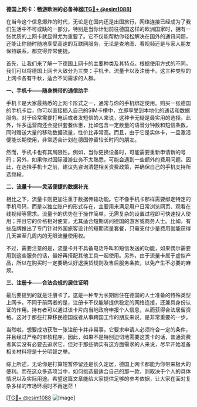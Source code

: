 **德国上网卡：畅游欧洲的必备神器[[TG💪+ @esim1088](https://t.me/s/esim1088)]**

在当今这个信息爆炸的时代，无论是在国内还是出国旅行，网络连接已经成为了我们生活中不可或缺的一部分。特别是当你计划前往德国这样的欧洲国家时，拥有一张优质的上网卡就显得尤为重要了。它不仅能帮助你轻松解决在国外的通讯问题，还能让你随时随地享受高速的互联网服务，无论是查地图、看视频还是与家人朋友保持联系，都变得异常便捷。

首先，让我们来了解一下德国上网卡的主要种类及其特点。根据使用方式的不同，我们可以将德国上网卡大致分为三类：手机卡、流量卡以及注册卡。这三种类型的上网卡各有千秋，适合不同需求的人群。

**一、手机卡——随身携带的通信助手**

手机卡是大家最熟悉的上网卡形式之一，通常与你的手机绑定使用。购买一张德国的手机卡后，你可以直接插入自己的SIM卡槽中，立即享受到本地化的通话和数据服务。对于经常需要打电话或者发短信的人来说，这种卡无疑是最实用的选择。此外，许多运营商还会提供套餐优惠，比如包含一定数量的语音分钟数和短信条数，同时赠送大量的移动数据流量，性价比非常高。而且，由于它是实体卡，一旦激活便能长期使用，非常适合计划在德国停留较长时间的朋友。

然而，手机卡也有其局限性。例如，当你更换设备时，可能需要重新申请新的号码；另外，如果你对国际漫游业务不太熟悉，可能会遇到一些额外的费用问题。因此，在选择手机卡之前，建议先咨询清楚相关资费政策，并确保自己的手机支持所选频段。

**二、流量卡——灵活便捷的数据补充**

相比之下，流量卡则更加注重于数据传输功能。它不像手机卡那样需要绑定特定的手机号码，而是以独立账户的形式存在，主要用来满足用户日常浏览网页、观看在线视频等需求。流量卡的优势在于操作简单，无需复杂的设置过程即可快速投入使用；并且它的价格相对便宜，尤其适合短期访问德国的游客或商务人士。比如，有些品牌推出了专门针对外国旅客设计的短期流量套餐，只需支付少量费用就能获得几天甚至几周内的无限流量使用权。

不过，需要注意的是，流量卡并不具备电话呼叫和短信发送的功能，如果偶尔需要用到这些服务的话，最好再搭配其他工具一起使用。另外，由于流量卡属于虚拟产品，所以在购买时一定要确认好退换货规则及售后服务条款，以免产生不必要的麻烦。

**三、注册卡——合法合规的居住证明**

最后要提到的就是注册卡了。这是一种专为长期居住在德国的人士准备的特殊类型上网卡。不同于前两者的是，注册卡不仅能够提供稳定的网络连接，还兼具身份认证的作用。持有者可以通过该卡片向当地政府申报个人信息，从而获得合法居留资格。这对于那些打算移民德国或者从事跨国工作的朋友来说，是非常重要的一步。

当然啦，想要成功获取一张注册卡并非易事，它要求申请人必须符合一定的条件，并且经过严格的审核程序。因此，如果不是特别迫切地需要这类卡的话，普通消费者其实没有必要去追求它。但对于那些确实有这方面需求的人来说，尽早开始准备相关材料将是十分明智之举。

综上所述，无论你是打算短暂停留还是长久定居，德国上网卡都能为你带来极大的便利。而在这众多选项当中，如何挑选最适合自己的那一款，则取决于个人的具体情况以及实际用途。希望这篇文章能给大家提供足够的参考依据，让大家在面对复杂多样的市场环境时不再迷茫！

[[TG💪+ @esim1088](https://t.me/s/esim1088) ![Image](https://i.postimg.cc/4NQfJmqS/Snipaste-2025-05-13-00-14-12.png)]